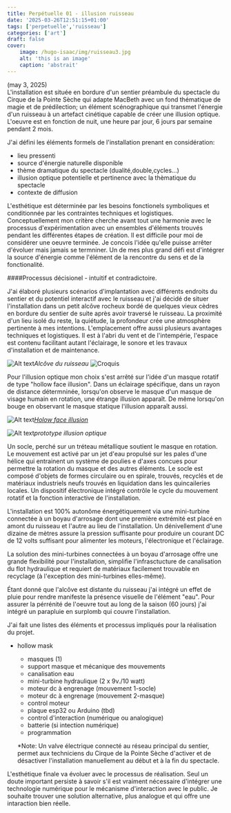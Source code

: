 ```yaml
---
title: Perpétuelle 01 - illusion ruisseau
date: '2025-03-26T12:51:15+01:00'
tags: ['perpetuelle','ruisseau']
categories: ['art']
draft: false
cover:
    image: /hugo-isaac/img/ruisseau3.jpg
    alt: 'this is an image'
    caption: 'abstrait'
---
```

(may 3, 2025)  
L'installation est située en bordure d'un sentier préambule du spectacle du Cirque de la Pointe Sèche qui adapte MacBeth avec un fond thématique de magie et de prédilection; un élément scénographique qui transmet l'énergie d'un ruisseau à un artefact cinétique capable de créer une illusion optique. L'oeuvre est en fonction de nuit, une heure par jour, 6 jours par semaine pendant 2 mois. 

J'ai défini les éléments formels de l'installation prenant en considération:   

- lieu pressenti
- source d'énergie naturelle disponible
- thème dramatique du spectacle (dualité,double,cycles...)
- illusion optique potentielle et pertinence avec la thèmatique du spectacle 
- contexte de diffusion

L'esthétique est déterminée par les besoins fonctionels symboliques et conditionnée par les contraintes  techniques et logistiques. Conceptuellement mon critère cherche avant tout une harmonie avec le processus d'expérimentation avec un ensembles d'éléments trouvés pendant les différentes étapes de création. Il est difficile pour moi de considérer une oeuvre terminée. Je concois l'idée qu'elle puisse arrêter d'évoluer mais jamais se termniner. 
Un de mes plus grand défi est d'intégrer la source d'énergie comme l'élément de la rencontre du sens et de la fonctionalité. 

####Processus décisionel - intuitif et contradictoire. 

J'ai élaboré plusieurs scénarios d'implantation avec différents endroits du sentier et du potentiel interactif avec le ruisseau et j'ai décidé de situer l'installation dans un petit alcôve rocheux bordé de quelques vieux cèdres en bordure du sentier de suite après avoir traversé le ruisseau. La proximité d'un lieu isolé du reste, la quiétude, la profondeur crée une atmosphère pertinente à mes intentions. L'emplacement offre aussi plusieurs avantages techniques et logistiques. Il est à l'abri du vent et de l'intempérie, l'espace est contenu facilitant autant l'éclairage, le sonore et les travaux d'installation et de maintenance. 

![Alt text](/hugo-isaac/img/alcove1.jpg)*Alcôve du ruisseau*
![Croquis](/hugo-isaac/img/ruisseau1.jpg)  

Pour l'illusion optique mon choix s'est arrêté sur l'idée d'un masque rotatif de type "hollow face illusion". Dans un éclairage spécifique, dans un rayon de distance détermninée, lorsqu'on observe le masque  d'un masque de visage humain en rotation, une étrange illusion apparaît. De même lorsqu'on bouge en observant le masque statique l'illusion apparaît aussi.  

![Alt text](/hugo-isaac/img/hollowface.jpg)*[Holow face illusion](https://www.youtube.com/watch?v=sKa0eaKsdA0&t=1s)*  

![Alt text](/hugo-isaac/img/masque1.jpg)*prototype illusion optique*  



Un socle, perché sur un tréteau métallique soutient le masque en rotation. Le mouvement est activé par un jet d'eau propulsé sur les pales d'une hélice qui entrainent un système de poulies e d'axes concues pour permettre la rotation du masque et des autres éléments. Le socle est composé d'objets de formes circulaire ou en spirale, trouvés, recyclés et de matériaux industriels neufs trouvés en liquidation dans les quincaileries locales. Un dispositif électronique intégré contrôle le cycle du mouvement rotatif et la fonction interactive de l'installation. 

L'installation est 100% autonôme énergétiquement via une mini-turbine connectée à un boyau d'arrosage dont une première extrémité est placé en amont du ruisseau et l'autre au lieu de l'installation. Un dénivellement d'une dizaine de mètres assure la pression suffisante pour produire un courant DC de 12 volts suffisant pour alimenter les moteurs, l'électronique et l'éclairage. 
 
La solution des mini-turbines connectées à un boyau d'arrosage offre une grande flexibilité pour l'installation, simplifie l'infrasctucture  de canalisation du flot hydraulique et requiert de matériaux facilement trouvable en recyclage (à l'exception des mini-turbines elles-même). 

Étant donné que l'alcôve est distante du ruisseau j'ai intégré un effet de pluie pour rendre manifeste la présence visuelle de l'élément "eau". Pour assurer la pérrénité de l'oeuvre tout au long de la saison (60 jours) j'ai intégré un parapluie en surplomb qui couvre l'installation. 

   
J'ai fait une listes des éléments et processus impliqués pour la réalisation du projet. 

- hollow mask
    - masques (1)
    - support masque et mécanique des mouvements
    - canalisation eau 
    - mini-turbine hydraulique (2 x 9v./10 watt) 
    - moteur dc à engrenage (mouvement 1-socle)
    - moteur dc à engrenage (mouvement 2-masque)
    - control moteur 
    - plaque esp32 ou Arduino (tbd) 
    - control d'interaction (numérique ou analogique)
    - batterie (si intection numérique) 
    - programmation 

  *Note: Un valve électrique connecté au réseau principal du sentier, permet aux techniciens du Cirque de la Pointe Sèche d'activer et de désactiver l'installation manuellement au début et à la fin du spectacle. 

L'esthétique finale va évoluer avec le processus de réalisation. Seul un doute important persiste à savoir s'il est vraiment nécessaire d'intégrer une technologie numérique pour le mécanisme d'interaction avec le public. Je souhaite trouver une solution alternative, plus analogue et qui offre une intaraction bien réelle.  





